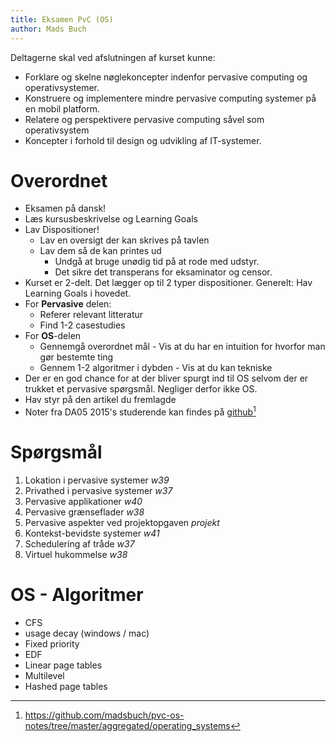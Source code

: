 ```yaml
---
title: Eksamen PvC (OS)
author: Mads Buch
---
```


Deltagerne skal ved afslutningen af kurset kunne:

* Forklare og skelne nøglekoncepter indenfor pervasive computing og
  operativsystemer.
* Konstruere og implementere mindre pervasive computing systemer på en mobil
  platform.
* Relatere og perspektivere pervasive computing såvel som operativsystem
* Koncepter i forhold til design og udvikling af IT-systemer.

# Overordnet

* Eksamen på dansk!
* Læs kursusbeskrivelse og Learning Goals
* Lav Dispositioner!
    * Lav en oversigt der kan skrives på tavlen
    * Lav dem så de kan printes ud
        * Undgå at bruge unødig tid på at rode med udstyr.
        * Det sikre det transperans for eksaminator og censor.
* Kurset er 2-delt. Det lægger op til 2 typer dispositioner. Generelt: Hav
  Learning Goals i hovedet.
* For __Pervasive__ delen:
    * Referer relevant litteratur
    * Find 1-2 casestudies
* For __OS__-delen
    * Gennemgå overordnet mål - Vis at du har en intuition for hvorfor man gør
      bestemte ting
    * Gennem 1-2 algoritmer i dybden - Vis at du kan tekniske 
* Der er en god chance for at der bliver spurgt ind til OS selvom der er trukket
  et pervasive spørgsmål. Negliger derfor ikke OS.
* Hav styr på den artikel du fremlagde
* Noter fra DA05 2015's studerende kan findes på 
  [github](https://github.com/madsbuch/pvc-os-notes/tree/master/aggregated/operating_systems)[^github]

# Spørgsmål

1. Lokation i pervasive systemer                _w39_
2. Privathed i pervasive systemer               _w37_
3. Pervasive applikationer                      _w40_
4. Pervasive grænseflader                       _w38_
5. Pervasive aspekter ved projektopgaven        _projekt_
6. Kontekst-bevidste systemer                   _w41_
7. Schedulering af tråde                        _w37_
8. Virtuel hukommelse                           _w38_

# OS - Algoritmer

* CFS
* usage decay (windows / mac)
* Fixed priority
* EDF
* Linear page tables
* Multilevel
* Hashed page tables

[^github]: https://github.com/madsbuch/pvc-os-notes/tree/master/aggregated/operating_systems

